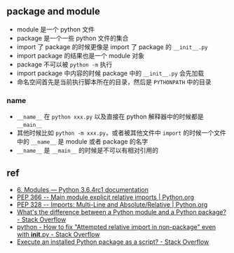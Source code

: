 ## package and module 


- module 是一个 python 文件
- package 是一个一些 python 文件的集合
- import 了 package 的时候更像是 import 了 package 的 `__init__.py`
- import package 的结果也是一个 module 对象
- package 不可以被 `python -m` 执行
- import package 中内容的时候 package 中的 `__init__.py` 会先加载 
- 命名空间首先是当前执行脚本所在的目录，然后是 `PYTHONPATH` 中的目录

### name

- `__name__` 在 `python xxx.py` 以及直接在 python 解释器中的时候都是 `__main__`
- 其他时候比如 `python -m xxx.py`，或者被其他文件中 `import` 的时候一个文件中的 `__name__` 是 module 或者 package 的名字
- `__name__` 是 `__main__` 的时候是不可以有相对引用的

## ref

- [6. Modules — Python 3.6.4rc1 documentation](https://docs.python.org/3/tutorial/modules.html)
- [PEP 366 -- Main module explicit relative imports | Python.org](https://www.python.org/dev/peps/pep-0366/)
- [PEP 328 -- Imports: Multi-Line and Absolute/Relative | Python.org](https://www.python.org/dev/peps/pep-0328/)
- [What's the difference between a Python module and a Python package? - Stack Overflow](https://stackoverflow.com/questions/7948494/whats-the-difference-between-a-python-module-and-a-python-package)
- [python - How to fix "Attempted relative import in non-package" even with __init__.py - Stack Overflow](https://stackoverflow.com/questions/11536764/how-to-fix-attempted-relative-import-in-non-package-even-with-init-py)
- [Execute an installed Python package as a script? - Stack Overflow](https://stackoverflow.com/questions/4050120/execute-an-installed-python-package-as-a-script)
